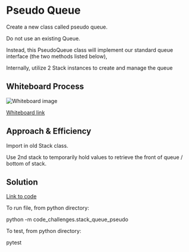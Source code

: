 # Pseudo Queue
Create a new class called pseudo queue.

Do not use an existing Queue.

Instead, this PseudoQueue class will implement our standard queue interface (the two methods listed below),

Internally, utilize 2 Stack instances to create and manage the queue

## Whiteboard Process
![Whiteboard image](whiteboard_11.png)

[Whiteboard link](https://mikeshen926191.invisionapp.com/freehand/Code-Challenge-11-9QNVZuJsB?dsid_h=7d136b02c954f76cdba44d36e5de621bf4a26d8bec8877beb553a718b8bb5ed3&uid_h=cb08dec7ece6a9f52098e8b9edfd4330e40a53876f81c120382ecff9ccb5784d)

## Approach & Efficiency

Import in old Stack class.

Use 2nd stack to temporarily hold values to retrieve the front of queue / bottom of stack.

## Solution

[Link to code](https://github.com/mikeshen7/data-structures-and-algorithms/blob/main/python/code_challenges/stack_queue_pseudo.py)

To run file, from python directory:

python -m code_challenges.stack_queue_pseudo

To test, from python directory:

pytest
